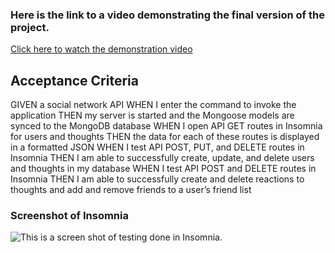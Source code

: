 ### Here is the link to a video demonstrating the final version of the project.

[Click here to watch the demonstration video](https://www.dropbox.com/s/0955qhmxyc1onbj/Video%20Mar%2007%202023%2C%202%2035%2002%20PM.mov?dl=0)

## Acceptance Criteria 

GIVEN a social network API
WHEN I enter the command to invoke the application
THEN my server is started and the Mongoose models are synced to the MongoDB database
WHEN I open API GET routes in Insomnia for users and thoughts
THEN the data for each of these routes is displayed in a formatted JSON
WHEN I test API POST, PUT, and DELETE routes in Insomnia
THEN I am able to successfully create, update, and delete users and thoughts in my database
WHEN I test API POST and DELETE routes in Insomnia
THEN I am able to successfully create and delete reactions to thoughts and add and remove friends to a user’s friend list


### Screenshot of Insomnia

![This is a screen shot of testing done in Insomnia.](./insinsomniascreenshot.png)